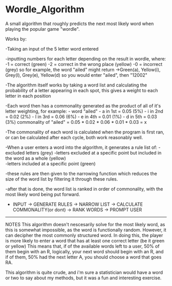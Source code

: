 # Wordle_Algorithm
A small algorithm that roughly predicts the next most likely word when playing the popular game "wordle".

Works by:

-Taking an input of the 5 letter word entered

-inputting numbers for each letter depending on the result in wordle, where:
      -1 = correct (green)
      -2 = correct in the wrong place (yellow)
      -0 = incorrect (grey)
      so for example, the word "ailed" might return ->Green(a), Yellow(i), Grey(l), Grey(e), Yellow(d)
      so you would enter "ailed", then "12002"

-The algorithm itself works by taking a word list and calculating the probability of a letter appearing in each spot, this gives a weight to each letter in each position

-Each word then has a commonality generated as the product of all of it's letter weighting, for example:
      - word "ailed"
      - a in 1st = 0.05 (5%)
      - i in 2nd = 0.02 (2%)
      - l in 3rd = 0.06 (6%)
      - e in 4th = 0.01 (1%)
      - d in 5th = 0.03 (3%)
      commonality of "ailed" = 0.05 * 0.02 * 0.06 * 0.01 * 0.03 = x

-The commonality of each word is calculated when the program is first ran, or can be calculated after each cycle, both work reasonably well.

-When a user enters a word into the algorithm, it generates a rule list of:
      -excluded letters (grey)
      -letters excluded at a specific point but included in the word as a whole (yellow)  
      -letters included at a specific point (green)

-these rules are then given to the narrowing function which reduces the size of the word list by filtering it through these rules.

-after that is done, the word list is ranked in order of commonality, with the most likely word being put forward.

- INPUT -> GENERATE RULES -> NARROW LIST -> CALCULATE COMMONALITY(or dont) -> RANK WORDS -> PROMPT USER

---
NOTES
This algorithm doesn't nescesarily solve for the most likely word, as this is somewhat impossible, as the word is functionally random.
However, it can decipher the most commonly structured word.
In doing this, the player is more likely to enter a word that has at least one correct letter (be it green or yellow)
This means that, if of the available words left to a user, 50% of them begin with an R, logically, your next word should begin with an R, and if of them, 50% had the next letter A, you should choose a word that goes RA.

This algorithm is quite crude, and i'm sure a statistician would have a word or two to say about my methods, but it was a fun and interesting exercise.
